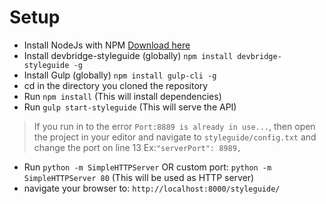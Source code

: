 # Setup

 * Install NodeJs with NPM [Download here](https://nodejs.org/en/)
 * Install devbridge-styleguide (globally) `npm install devbridge-styleguide -g`
 * Install Gulp (globally) `npm install gulp-cli -g`
 * cd in the directory you cloned the repository
 * Run `npm install` (This will install dependencies)
 * Run `gulp start-styleguide` (This will serve the API)

>If you run in to the error `Port:8889 is already in use...`, then open the project in your editor and navigate to `styleguide/config.txt` and change the port on line 13 Ex:`"serverPort": 8989,`

 * Run `python -m SimpleHTTPServer` OR custom port: `python -m SimpleHTTPServer 80` (This will be used as HTTP server)
 * navigate your browser to: `http://localhost:8000/styleguide/`